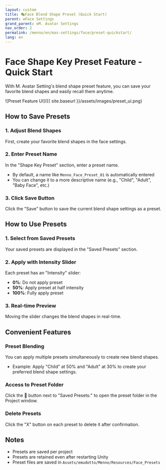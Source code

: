 ```yaml
---
layout: custom
title: 🎭Face Blend Shape Preset (Quick Start)
parent: ⚙️Face Settings
grand_parent: ⚙️M. Avatar Settings
nav_order: 2
permalink: /menno/en/mas-settings/face/preset-quickstart/
lang: en
---
```


# Face Shape Key Preset Feature - Quick Start

With M. Avatar Setting's blend shape preset feature, you can save your favorite blend shapes and easily recall them anytime.

![Preset Feature UI]({{ site.baseurl }}/assets/images/preset_ui.png)

## How to Save Presets

### 1. Adjust Blend Shapes
First, create your favorite blend shapes in the face settings.

### 2. Enter Preset Name
In the "Shape Key Preset" section, enter a preset name.
- By default, a name like `Menno_Face_Preset_01` is automatically entered
- You can change it to a more descriptive name (e.g., "Child", "Adult", "Baby Face", etc.)

### 3. Click Save Button
Click the "Save" button to save the current blend shape settings as a preset.

## How to Use Presets

### 1. Select from Saved Presets
Your saved presets are displayed in the "Saved Presets" section.

### 2. Apply with Intensity Slider
Each preset has an "Intensity" slider:
- **0%**: Do not apply preset
- **50%**: Apply preset at half intensity
- **100%**: Fully apply preset

### 3. Real-time Preview
Moving the slider changes the blend shapes in real-time.

## Convenient Features

### Preset Blending
You can apply multiple presets simultaneously to create new blend shapes.
- Example: Apply "Child" at 50% and "Adult" at 30% to create your preferred blend shape settings.

### Access to Preset Folder
Click the 📁 button next to "Saved Presets:" to open the preset folder in the Project window.

### Delete Presets
Click the "X" button on each preset to delete it after confirmation.

## Notes

- Presets are saved per project
- Presets are retained even after restarting Unity
- Preset files are saved in `Assets/emudotto/Menno/Resources/Face_Presets` 